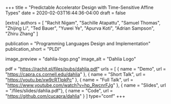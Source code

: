 +++
title = "Predictable Accelerator Design with Time-Sensitive Affine Types"
date = 2020-02-03T16:44:36-04:00
draft = false

[extra]
authors = [
  "Rachit Nigam",
  "Sachille Atapattu",
  "Samuel Thomas",
  "Zhijing Li",
  "Ted Bauer",
  "Yuwei Ye",
  "Apurva Koti",
  "Adrian Sampson",
  "Zhiru Zhang"
]

publication = "Programming Languages Design and Implementation"
publication_short = "PLDI"

image_preview = "dahlia-logo.png"
image_alt = "Dahlia Logo"

pdf = "https://rachit.pl/files/pubs/dahlia.pdf"
urls = [
  { name = "Demo", url = "https://capra.cs.cornell.edu/dahlia" },
  { name = "Short Talk", url = "https://youtu.be/xw9cRTIpkPc" },
  { name = "Full Talk", url = "https://www.youtube.com/watch?v=hp_RwcnrFJg" },
  { name = "Slides", url = "/files/slides/dahlia.pdf"},
  { name = "Code", url = "https://github.com/cucapra/dahlia" }
]
type="conf"
+++
